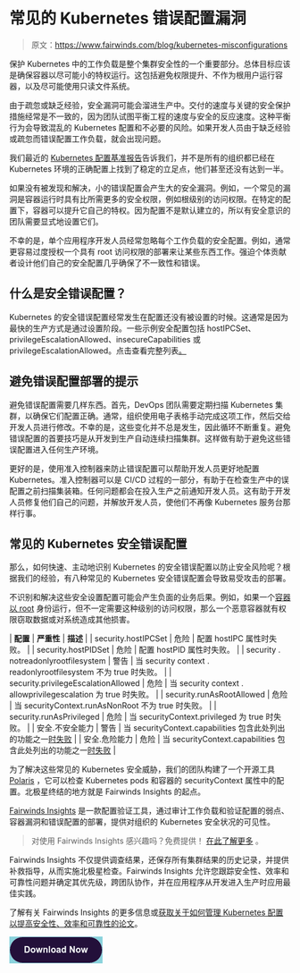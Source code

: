 # 常见的 Kubernetes 错误配置漏洞

> 原文：<https://www.fairwinds.com/blog/kubernetes-misconfigurations>

 保护 Kubernetes 中的工作负载是整个集群安全性的一个重要部分。总体目标应该是确保容器以尽可能小的特权运行。这包括避免权限提升、不作为根用户运行容器，以及尽可能使用只读文件系统。

由于疏忽或缺乏经验，安全漏洞可能会溜进生产中。交付的速度与关键的安全保护措施经常是不一致的，因为团队试图平衡工程的速度与安全的反应速度。这种平衡行为会导致混乱的 Kubernetes 配置和不必要的风险。如果开发人员由于缺乏经验或疏忽而错误配置工作负载，就会出现问题。

我们最近的 [Kubernetes 配置基准报告](/kubernetes-config-benchmark-report)告诉我们，并不是所有的组织都已经在 Kubernetes 环境的正确配置上找到了稳定的立足点，他们甚至还没有达到一半。

如果没有被发现和解决，小的错误配置会产生大的安全漏洞。例如，一个常见的漏洞是容器运行时具有比所需更多的安全权限，例如根级别的访问权限。在特定的配置下，容器可以提升它自己的特权。因为配置不是默认建立的，所以有安全意识的团队需要显式地设置它们。

不幸的是，单个应用程序开发人员经常忽略每个工作负载的安全配置。例如，通常更容易过度授权一个具有 root 访问权限的部署来让某些东西工作。强迫个体贡献者设计他们自己的安全配置几乎确保了不一致性和错误。

## 什么是安全错误配置？

Kubernetes 的安全错误配置经常发生在配置还没有被设置的时候。这通常是因为最快的生产方式是通过设置阶段。一些示例安全配置包括 hostIPCSet、privilegeEscalationAllowed、insecureCapabilities 或 privilegeEscalationAllowed。点击查看完整列表[。](https://polaris.docs.fairwinds.com/checks/security/)

## 避免错误配置部署的提示

避免错误配置需要几样东西。首先，DevOps 团队需要定期扫描 Kubernetes 集群，以确保它们配置正确。通常，组织使用电子表格手动完成这项工作，然后交给开发人员进行修改。不幸的是，这些变化并不总是发生，因此循环不断重复。避免错误配置的首要技巧是从开发到生产自动连续扫描集群。这样做有助于避免这些错误配置进入任何生产环境。

更好的是，使用准入控制器来防止错误配置可以帮助开发人员更好地配置 Kubernetes。准入控制器可以是 CI/CD 过程的一部分，有助于在检查生产中的误配置之前扫描集装箱。任何问题都会在投入生产之前通知开发人员。这有助于开发人员修复他们自己的问题，并解放开发人员，使他们不再像 Kubernetes 服务台那样行事。

## 常见的 Kubernetes 安全错误配置

那么，如何快速、主动地识别 Kubernetes 的安全错误配置以防止安全风险呢？根据我们的经验，有八种常见的 Kubernetes 安全错误配置会导致易受攻击的部署。

不识别和解决这些安全设置配置可能会产生负面的业务后果。例如，如果一个[容器以 root](/blog/how-to-identify-kubernetes-pods-running-root) 身份运行，但不一定需要这种级别的访问权限，那么一个恶意容器就有权限窃取数据或对系统造成其他损害。

| **配置** | **严重性** | **描述** |
| security.hostIPCSet | 危险 | 配置 hostIPC 属性时失败。 |
| security.hostPIDSet | 危险 | 配置 hostPID 属性时失败。 |
| security . notreadonlyrootfilesystem | 警告 | 当 security context . readonlyrootfilesystem 不为 true 时失败。 |
| security.privilegeEscalationAllowed | 危险 | 当 security context . allowprivilegescalation 为 true 时失败。 |
| security.runAsRootAllowed | 危险 | 当 securityContext.runAsNonRoot 不为 true 时失败。 |
| security.runAsPrivileged | 危险 | 当 securityContext.privileged 为 true 时失败。 |
| 安全.不安全能力 | 警告 | 当 securityContext.capabilities 包含此处列出的功能之一[时失败](https://github.com/FairwindsOps/polaris/blob/master/checks/insecureCapabilities.yaml) |
| 安全.危险能力 | 危险 | 当 securityContext.capabilities 包含此处列出的功能之一[时失败](https://github.com/FairwindsOps/polaris/blob/master/checks/dangerousCapabilities.yaml) |

为了解决这些常见的 Kubernetes 安全威胁，我们的团队构建了一个开源工具 [Polaris](https://www.fairwinds.com/polaris) ，它可以检查 Kubernetes pods 和容器的 securityContext 属性中的配置。北极星终结的地方就是 Fairwinds Insights 的起点。

[Fairwinds Insights](https://www.fairwinds.com/insights) 是一款配置验证工具，通过审计工作负载和验证配置的弱点、容器漏洞和错误配置的部署，提供对组织的 Kubernetes 安全状况的可见性。

> 对使用 Fairwinds Insights 感兴趣吗？免费提供！ [在此了解更多](https://www.fairwinds.com/coming-soon) 。

Fairwinds Insights 不仅提供调查结果，还保存所有集群结果的历史记录，并提供补救指导，从而实施北极星检查。Fairwinds Insights 允许您跟踪安全性、效率和可靠性问题并确定其优先级，跨团队协作，并在应用程序从开发进入生产时应用最佳实践。

了解有关 Fairwinds Insights 的更多信息或[获取关于如何管理 Kubernetes 配置以提高安全性、效率和可靠性的论文](https://www.fairwinds.com/manage-kubernetes-configuration-security-efficiency-reliability)。

[![Download Now](img/3992d90d5c64e188a10cbb0110bd5e83.png)](https://cta-redirect.hubspot.com/cta/redirect/2184645/c7afd087-bcd4-4009-a300-9aeadce17975)